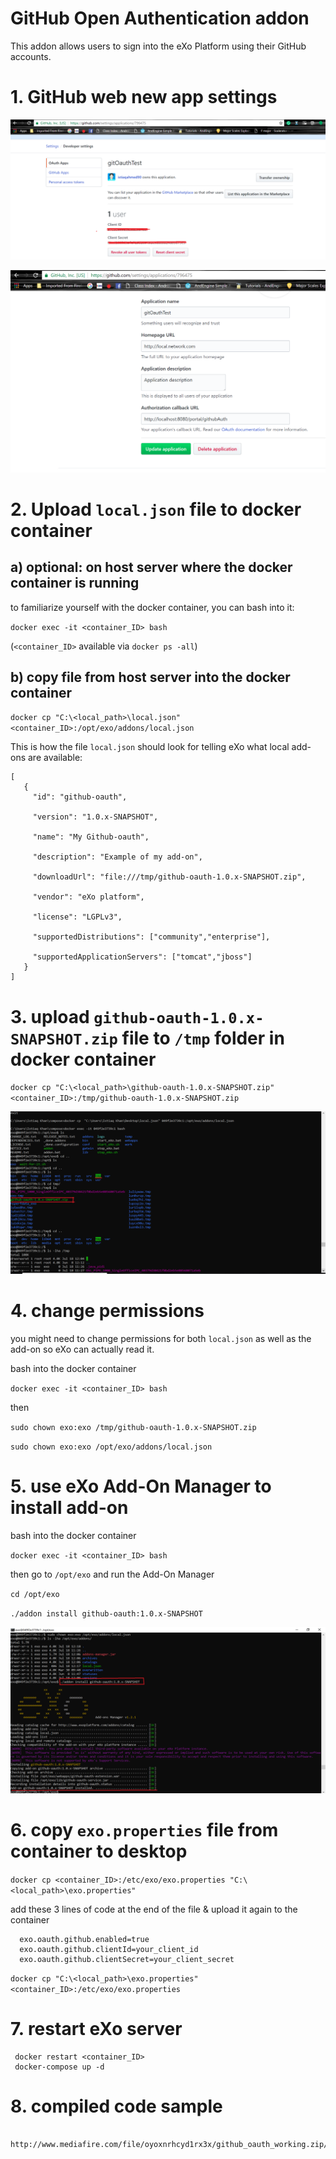 # GitHub Open Authentication addon
This addon allows users to sign into the eXo Platform using their GitHub accounts.

# 1. GitHub web new app settings
![](doc_screenshot/1_1.PNG)


![](doc_screenshot/2.PNG)






# 2. Upload `local.json` file to docker container

## a) optional: on host server where the docker container is running

to familiarize yourself with the docker container, you can bash into it:

`docker exec -it <container_ID> bash`

(`<container_ID>` available via `docker ps -all`)
   
## b) copy file from host server into the docker container

`docker cp "C:\<local_path>\local.json" <container_ID>:/opt/exo/addons/local.json`
   
This is how the file `local.json` should look for telling eXo what local add-ons are available:
   
    [
       {
         "id": "github-oauth",

         "version": "1.0.x-SNAPSHOT",

         "name": "My Github-oauth",

         "description": "Example of my add-on",

         "downloadUrl": "file:///tmp/github-oauth-1.0.x-SNAPSHOT.zip",

         "vendor": "eXo platform",

         "license": "LGPLv3",

         "supportedDistributions": ["community","enterprise"],

         "supportedApplicationServers": ["tomcat","jboss"]
       }
    ]
    
    

# 3. upload `github-oauth-1.0.x-SNAPSHOT.zip` file to `/tmp` folder in docker container

`docker cp "C:\<local_path>\github-oauth-1.0.x-SNAPSHOT.zip" <container_ID>:/tmp/github-oauth-1.0.x-SNAPSHOT.zip`

![](doc_screenshot/3.PNG)


# 4. change permissions

you might need to change permissions for both `local.json` as well as the add-on so eXo can actually read it.

bash into the docker container

 `docker exec -it <container_ID> bash`

then

  `sudo chown exo:exo /tmp/github-oauth-1.0.x-SNAPSHOT.zip`

  `sudo chown exo:exo /opt/exo/addons/local.json`


# 5. use eXo Add-On Manager to install add-on

bash into the docker container

 `docker exec -it <container_ID> bash`

then go to `/opt/exo` and run the Add-On Manager

 `cd /opt/exo`

`./addon install github-oauth:1.0.x-SNAPSHOT`
   
   ![](doc_screenshot/4.PNG)
   
   
# 6. copy `exo.properties` file from container to desktop

   `docker cp <container_ID>:/etc/exo/exo.properties "C:\<local_path>\exo.properties"`
   
   add these 3 lines of code at the end of the file & upload it again to the container
   
      exo.oauth.github.enabled=true    
      exo.oauth.github.clientId=your_client_id
      exo.oauth.github.clientSecret=your_client_secret
   
   `docker cp "C:\<local_path>\exo.properties" <container_ID>:/etc/exo/exo.properties`

# 7. restart eXo server
     docker restart <container_ID>
     docker-compose up -d

# 8. compiled code sample
     http://www.mediafire.com/file/oyoxnrhcyd1rx3x/github_oauth_working.zip/file








